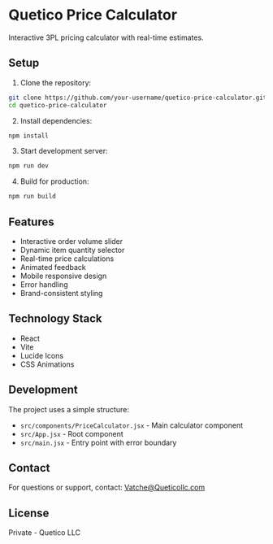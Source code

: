 # Quetico Price Calculator

Interactive 3PL pricing calculator with real-time estimates.

## Setup

1. Clone the repository:
```bash
git clone https://github.com/your-username/quetico-price-calculator.git
cd quetico-price-calculator
```

2. Install dependencies:
```bash
npm install
```

3. Start development server:
```bash
npm run dev
```

4. Build for production:
```bash
npm run build
```

## Features

- Interactive order volume slider
- Dynamic item quantity selector
- Real-time price calculations
- Animated feedback
- Mobile responsive design
- Error handling
- Brand-consistent styling

## Technology Stack

- React
- Vite
- Lucide Icons
- CSS Animations

## Development

The project uses a simple structure:
- `src/components/PriceCalculator.jsx` - Main calculator component
- `src/App.jsx` - Root component
- `src/main.jsx` - Entry point with error boundary

## Contact

For questions or support, contact: Vatche@Queticollc.com

## License

Private - Quetico LLC
